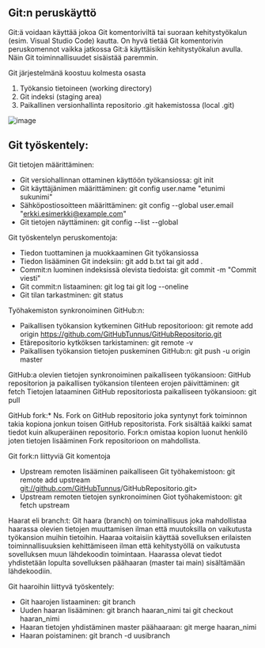 ## Git:n peruskäyttö

Git:ä voidaan käyttää jokoa Git komentoriviltä tai suoraan kehitystyökalun (esim. Visual Studio Code) kautta. On hyvä tietää Git komentorivin peruskomennot vaikka jatkossa Git:ä käyttäisikin kehitystyökalun avulla. Näin Git toiminnallisuudet sisäistää paremmin.

Git järjestelmänä koostuu kolmesta osasta

  1. Työkansio tietoineen (working directory)
  2. Git indeksi (staging area)
  3. Paikallinen versionhallinta repositorio .git hakemistossa (local .git)

![image](https://github.com/user-attachments/assets/35191932-eb29-473e-b8b1-86b6ad3e067b)

## Git työskentely:

Git tietojen määrittäminen:
  * Git versiohallinnan ottaminen käyttöön työkansiossa: git init
  * Git käyttäjänimen määrittäminen: git config user.name "etunimi sukunimi"
  * Sähköpostiosoitteen määrittäminen: git config --global user.email "erkki.esimerkki@example.com"
  * Git tietojen näyttäminen: git config --list --global

Git työskentelyn peruskomentoja:
  * Tiedon tuottaminen ja muokkaaminen Git työkansiossa
  * Tiedon lisääminen Git indeksiin: git add b.txt tai git add .
  * Commit:n luominen indeksissä olevista tiedoista: git commit -m "Commit viesti"
  * Git commit:n listaaminen: git log tai git log --oneline
  * Git tilan tarkastminen: git status

Työhakemiston synkronoiminen GitHub:n:
  * Paikallisen työkansion kytkeminen GitHub repositorioon:
  git remote add origin https://github.com/GitHubTunnus/GitHubRepositorio.git
  * Etärepositorio kytköksen tarkistaminen: git remote -v
  * Paikallisen työkansion tietojen puskeminen GitHub:n: git push -u origin master

GitHub:a olevien tietojen synkronoiminen paikalliseen työkansioon:
  GitHub repositorion ja paikallisen työkansion tilenteen erojen päivittäminen: git fetch
  Tietojen lataaminen GitHub repositoriosta paikalliseen työkansioon: git pull

GitHub fork:* Ns. Fork on GitHub repositorio joka syntynyt fork toiminnon takia kopiona jonkun toisen GitHub repositorista. Fork sisältää kaikki samat tiedot kuin alkuperäinen repositorio. Fork:n omistaa kopion luonut henkilö joten tietojen lisääminen Fork repositorioon on mahdollista.

Git fork:n liittyviä Git komentoja
  * Upstream remoten lisääminen paikalliseen Git työhakemistoon:
  git remote add upstream <git://github.com/GitHubTunnus>/GitHubRepositorio.git>
  * Upstream remoten tietojen synkronoiminen Giot työhakemistoon: git fetch upstream

Haarat eli branch:t:
  Git haara (branch) on toiminallisuus joka mahdollistaa haarassa olevien tietojen muuttamisen ilman että muutoksilla on       vaikutusta työkansion muihin tietoihin. Haaraa voitaisiin käyttää sovelluksen erilaisten toiminnallisuuksien kehittämiseen   ilman että kehitystyöllä on vaikutusta sovelluksen muun lähdekoodin toimintaan. Haarassa olevat tiedot yhdistetään
  lopulta sovelluksen päähaaran (master tai main) sisältämään lähdekoodiin.

Git haaroihin liittyvä työskentely:
  * Git haarojen listaaminen: git branch
  * Uuden haaran lisääminen: git branch haaran_nimi tai git checkout haaran_nimi
  * Haaran tietojen yhdistäminen master päähaaraan: git merge haaran_nimi
  * Haaran poistaminen: git branch -d uusibranch
